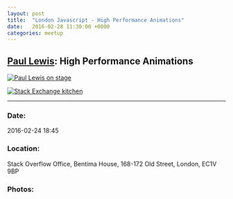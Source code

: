 ```yaml
---
layout: post
title:  "London Javascript - High Performance Animations"
date:   2016-02-28 11:30:00 +0000
categories: meetup
---
```


## [Paul Lewis](https://twitter.com/aerotwist): High Performance Animations

[![Paul Lewis on stage](/notes/images/2016-02-24-js-london-high-performance-animations/preview/DSCF4171.JPG)](/notes/images/2016-02-24-js-london-high-performance-animations/DSCF4171.JPG)


[![Stack Exchange kitchen](/notes/images/2016-02-24-js-london-high-performance-animations/preview/DSCF4166.JPG)](/notes/images/2016-02-24-js-london-high-performance-animations/DSCF4166.JPG)


---


### Date:

2016-02-24 18:45

### Location:

Stack Overflow Office, Bentima House, 168-172 Old Street, London, EC1V 9BP

### Photos:





